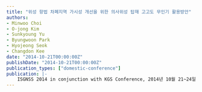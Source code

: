 ```yaml
---
title: "위성 항법 차폐지역 가시성 개선을 위한 의사위성 탑재 고고도 무인기 활용방안"
authors:
- Minwoo Choi
- O-jong Kim
- Sunkyoung Yu
- Byungwoon Park
- Hyojeong Seok
- Changdon Kee
date: "2014-10-21T00:00:00Z"
publishDate: "2014-10-21T00:00:00Z"
publication_types: ["domestic-conference"]
publication: |-
    ISGNSS 2014 in conjunction with KGS Conference, 2014년 10월 21~24일
---
```

